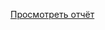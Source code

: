 [Просмотреть отчёт](https://htmlpreview.github.io/?https://raw.githubusercontent.com/EmSafi/qa_metrics_collector/main/report.html)
